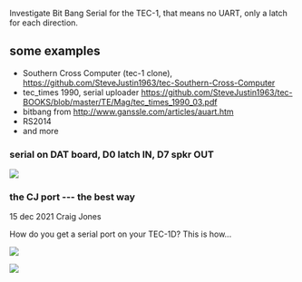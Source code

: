  
Investigate Bit Bang Serial for the TEC-1, that means no UART, only a latch  for each direction.   


## some examples  
- Southern Cross Computer (tec-1 clone), https://github.com/SteveJustin1963/tec-Southern-Cross-Computer
- tec_times 1990, serial uploader https://github.com/SteveJustin1963/tec-BOOKS/blob/master/TE/Mag/tec_times_1990_03.pdf
- bitbang from http://www.ganssle.com/articles/auart.htm
- RS2014
- and more
  

### serial on DAT board, D0 latch IN, D7 spkr OUT 

![](https://github.com/SteveJustin1963/tec-BIT-BANG/blob/master/pics/dat-ser-in2.png)

### the CJ port --- the best way
15 dec 2021 Craig Jones

How do you get a serial port on your TEC-1D? This is how...

![](https://github.com/SteveJustin1963/tec-BIT-BANG/blob/master/pics/268641780_285024776923215_2514945051842294534_n.jpg)

![](https://github.com/SteveJustin1963/tec-BIT-BANG/blob/master/pics/bb-wir1.png)



